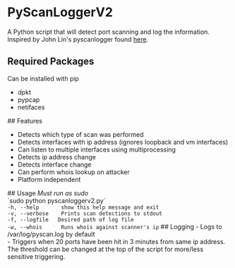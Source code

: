 # PyScanLoggerV2
A Python script that will detect port scanning and log the information. 
Inspired by John Lin's pyscanlogger found <a href="https://github.com/John-Lin/pyscanlogger">here</a>.
## Required Packages
Can be installed with pip
<br>
<ul>
	<li>dpkt</li>
	<li>pypcap</li>
	<li>netifaces</li>
</ul>
## Features
<ul>
	<li>Detects which type of scan was performed</li>
	<li>Detects interfaces with ip address (ignores loopback and vm interfaces)</li>
	<li>Can listen to multiple interfaces using multiprocessing</li>
	<li>Detects ip address change</li>
	<li>Detects interface change</li>	
	<li>Can perform whois lookup on attacker</li>
	<li>Platform independent</li>
</ul>
## Usage
<i>Must run as sudo</i><br> 
`sudo python pyscanloggerv2.py`<br>
<code>-h, --help       show this help message and exit</code><br>
<code>-v, --verbose    Prints scan detections to stdout</code><br>
<code>-f, --logfile   Desired path of log file</code></br>
<code>-w, --whois      Runs whois against scanner's ip</code>
## Logging
- Logs to /var/log/pyscan.log by default<br>
- Triggers when 20 ports have been hit in 3 minutes from same ip address. The threshold can be changed at the top of the script for more/less sensitive triggering.